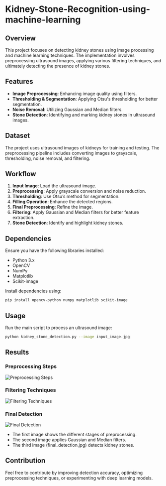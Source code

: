 # Kidney-Stone-Recognition-using-machine-learning

## Overview
This project focuses on detecting kidney stones using image processing and machine learning techniques. The implementation involves preprocessing ultrasound images, applying various filtering techniques, and ultimately detecting the presence of kidney stones.

## Features
- **Image Preprocessing**: Enhancing image quality using filters.
- **Thresholding & Segmentation**: Applying Otsu's thresholding for better segmentation.
- **Noise Removal**: Utilizing Gaussian and Median filters.
- **Stone Detection**: Identifying and marking kidney stones in ultrasound images.

## Dataset
The project uses ultrasound images of kidneys for training and testing. The preprocessing pipeline includes converting images to grayscale, thresholding, noise removal, and filtering.

## Workflow
1. **Input Image**: Load the ultrasound image.
2. **Preprocessing**: Apply grayscale conversion and noise reduction.
3. **Thresholding**: Use Otsu’s method for segmentation.
4. **Filling Operation**: Enhance the detected regions.
5. **Final Preprocessing**: Refine the image.
6. **Filtering**: Apply Gaussian and Median filters for better feature extraction.
7. **Stone Detection**: Identify and highlight kidney stones.

## Dependencies
Ensure you have the following libraries installed:
- Python 3.x
- OpenCV
- NumPy
- Matplotlib
- Scikit-image

Install dependencies using:
```bash
pip install opencv-python numpy matplotlib scikit-image
```

## Usage
Run the main script to process an ultrasound image:
```bash
python kidney_stone_detection.py --image input_image.jpg
```

## Results
### Preprocessing Steps
![Preprocessing Steps](https://github.com/user-attachments/assets/cd849989-535b-4864-a5c3-a7631210c37a)

### Filtering Techniques
![Filtering Techniques](https://github.com/user-attachments/assets/13538ae4-7348-4b57-aa33-d91a6af4e020)


### Final Detection
![Final Detection](https://github.com/user-attachments/assets/de9e859f-71de-44b6-96f4-d66ad6144390)


- The first image shows the different stages of preprocessing.
- The second image applies Gaussian and Median filters.
- The third image (final_detection.jpg) detects kidney stones.

## Contribution
Feel free to contribute by improving detection accuracy, optimizing preprocessing techniques, or experimenting with deep learning models.
